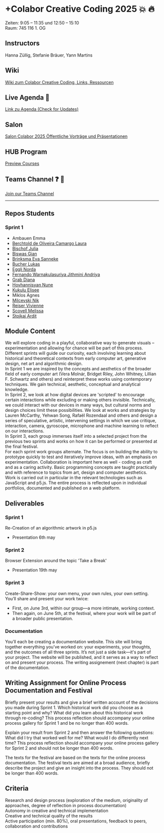 # +Colabor Creative Coding 2025 :boom: :fire:

Zeiten: 9:05 – 11:35 und 12:50 – 15:10  <br/>
Raum: 745 116 1. OG

## Instructors
Hanna Züllig, Stefanie Bräuer, Yann Martins

## Wiki 
<a href="https://github.com/digitalideation/colabor2025/wiki" target="_blank">Wiki zum Colabor Creative Coding, Links, Ressourcen</a>

## Live Agenda :calendar:
<a href="https://docs.google.com/spreadsheets/d/16ZCqY39xTD9FFI1RdVbiJdFREi_elg6u_iRzr2toSsw/edit?gid=0#gid=0" target="_blank">Link zu Agenda (Check for Updates)</a>

## Salon
<a href="https://www.hslu.ch/de-ch/design-film-kunst/studium/interdisziplinaere-module/colabor/salon-colabor-2025/" target="_blank">Salon Colabor 2025 Öffentliche Vorträge und Präsentationen </a>

## HUB Program
<a href="https://lets-meet.org/events/colabor"> Preview Courses </a>

## Teams Channel  :question: :speech_balloon:
<a href="https://teams.microsoft.com/l/team/19%3AMymgGANsAkjp-TIvlh7g-DAXkAUHKILFBHZ4YKxZfcs1%40thread.tacv2/conversations?groupId=34bdee73-574f-4173-93e3-55e9572b3e33&tenantId=75a34008-d7d1-4924-8e78-31fea86f6e68">Join our Teams Channel</a>


*** 
## Repos Students 
### Sprint 1
* Ambauen	Emma
* <a href="https://github.com/purp-lebee/Laura_Sprint_1">Berchtold de Oliveira Camargo	Laura</a>
* <a href="https://github.com/julia-sophie/Sprint1/tree/main">Bischof	Julia</a>
* <a href="https://github.com/ahbrother/Sprint1">Biswas	Gian</a>
* <a href="https://github.com/EvaSanneke/IDA-Sprint-1">Brinksma	Eva Sanneke</a>
* <a href="https://github.com/jfladas/colabor">Bucher	Lukas</a>
* <a href="">Eggli	Norda</a>
* <a href="https://github.com/jithminifernando/Sprint-1">Fernando	Warnakulasuriya Jithmini Andriya</a>
* <a href="https://github.com/dg29231/CO-Sprint-1">Grab	Diana</a>
* <a href="https://github.com/digitalideation/colabor2025/tree/main/Sprint1_Students/Nune">Hovhannisyan	Nune</a>
* <a href="https://github.com/elisee-kukulu/Colabor-Sprint-1">Kukulu	Elisee</a>
* Miklos	Agnes
* <a href="https://github.com/digitalideation/colabor2025/tree/main/Sprint1_Students/Nik">Milcevski	Nik</a>
* <a href="https://github.com/viv-99/Vivienne_Sprint_1">Reiser	Vivienne</a>
* <a href="https://github.com/Mel-Scov/Collabor-Sprint-1">Scovell	Melissa</a>
* <a href="https://github.com/mf-doodoo/creative_coding_f25.git">Stojkaj	Ardit</a>


## Module Content
We will explore coding in a playful, collaborative way to generate visuals – experimentation and allowing for chance will be part of this process. Different sprints will guide our curiosity, each involving learning about historical and theoretical contexts from early computer art, generative design, net art and algorithmic design. <br/>
In Sprint 1 we are inspired by the concepts and aesthetics of the broader field of early computer art (Vera Molnár, Bridget Riley, John Whitney, Lillian F. Schwartz and others) and reinterpret these works using contemporary techniques. We gain technical, aesthetic, conceptual and analytical knowledge. <br/>
In Sprint 2, we look at how digital devices are 'scripted' to encourage certain interactions while excluding or making others invisible. Technically, we could interact with our devices in many ways, but cultural norms and design choices limit these possibilities. We look at works and strategies by Lauren McCarthy, Yehwan Song, Rafaël Rozendaal and others and design a series of speculative, artistic, intervening settings in which we use critique, interaction, camera, gyroscope, microphone and machine learning to reflect on our interactions. <br/>
In Sprint 3, each group immerses itself into a selected project from the previous two sprints and works on how it can be performed or presented at the final festival.<br/>
For each sprint work groups alternate. The focus is on building the ability to prototype quickly to test and iteratively improve ideas, with an emphasis on experimentation. Collaboration is important here as well - coding as craft and as a caring activity. Basic programming concepts are taught practically and with reference to topics from art, design and computer aesthetics. Work is carried out in particular in the relevant technologies such as JavaScript and p5.js. The entire process is reflected upon in individual portfolios, documented and published on a web platform.<br/>

## Deliverables 
### Sprint 1
Re-Creation of an algorithmic artwork in p5.js 
* Presentation 6th may
### Sprint 2
Browser Extension around the topic 'Take a Break'
* Presentation 19th may
### Sprint 3
Create-Share-Show: your own menu, your own rules, your own setting. 
You’ll share and present your work twice:
*	First, on June 3rd, within our group—a more intimate, working context.
* 	Then again, on June 5th, at the festival, where your work will be part of a broader public presentation.
### Documentation 
You’ll each be creating a documentation website.
This site will bring together everything you’ve worked on: your experiments, your thoughts, and the outcomes of all three sprints.
It’s not just a side task—it's part of your project. The website will be published, and it serves as a way to reflect on and present your process. The writing assignement (next chapter) is part of the documentation.


## Writing Assignment for Online Process Documentation and Festival
Briefly present your results and give a brief written account of the decisions you made during Sprint 1. Which historical work did you choose as a starting point and why? What did you learn about this historical work through re-coding? This process reflection should accompany your online process gallery for Sprint 1 and be no longer than 400 words.<br/>

Explain your result from Sprint 2 and then answer the following questions: What did I try that worked well for me? What would I do differently next time? This process reflection should accompany your online process gallery for Sprint 2 and should not be longer than 400 words.<br/>

The texts for the festival are based on the texts for the online process documentation. The festival texts are aimed at a broad audience, briefly describe the project and give an insight into the process. They should not be longer than 400 words.

## Criteria
Research and design process (exploration of the medium, originality of approaches, degree of reflection in process documentation)<br/>
Autonomy in creative and technical implementation<br/>
Creative and technical quality of the results<br/>
Active participation (min. 80%), oral presentations, feedback to peers, collaboration and contributions<br/>
